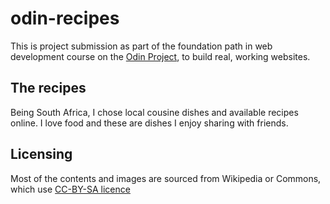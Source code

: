 # odin-recipes
This is project submission as part of the foundation path in web development course on the [Odin Project](http://www.theodinproject.com), to build real, working websites.


## The recipes

Being South Africa, I chose local cousine dishes and available recipes online. I love food and these are dishes I enjoy sharing with friends. 

## Licensing

Most of the contents and images are sourced from Wikipedia or Commons, which use [CC-BY-SA licence](https://creativecommons.org/licenses/by-sa/4.0/)